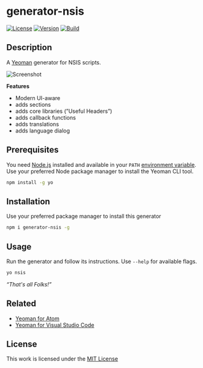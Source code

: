 # generator-nsis

[![License](https://img.shields.io/github/license/idleberg/generator-nsis?color=blue&style=for-the-badge)](https://github.com/idleberg/generator-nsis/blob/main/LICENSE)
[![Version](https://img.shields.io/npm/v/@nsis/dent?style=for-the-badge)](https://www.npmjs.org/package/@nsis/dent)
[![Build](https://img.shields.io/github/actions/workflow/status/idleberg/generator-nsis/default.yml?style=for-the-badge)](https://github.com/idleberg/generator-nsis/actions)

## Description

A [Yeoman](http://yeoman.io/authoring/user-interactions.html) generator for NSIS scripts.

![Screenshot](https://raw.github.com/idleberg/generator-nsis/main/screenshot.png)

**Features**

- Modern UI-aware
- adds sections
- adds core libraries (”Useful Headers”)
- adds callback functions
- adds translations
- adds language dialog

## Prerequisites

You need [Node.js](https://nodejs.org/en/) installed and available in your `PATH` [environment variable](http://superuser.com/a/284351/195953). Use your preferred Node package manager to install the Yeoman CLI tool.

```sh
npm install -g yo
```

## Installation

 Use your preferred package manager to install this generator

```sh
npm i generator-nsis -g
```

## Usage

Run the generator and follow its instructions. Use `--help` for available flags.

```sh
yo nsis
```

*“That's all Folks!”*

## Related

- [Yeoman for Atom](https://atom.io/packages/atom-yeoman)
- [Yeoman for Visual Studio Code](https://marketplace.visualstudio.com/items?itemName=samverschueren.yo)

## License

This work is licensed under the [MIT License](https://opensource.org/licenses/MIT)
